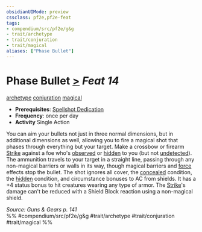 ```yaml
---
obsidianUIMode: preview
cssclass: pf2e,pf2e-feat
tags:
- compendium/src/pf2e/g&g
- trait/archetype
- trait/conjuration
- trait/magical
aliases: ["Phase Bullet"]
---
```

# Phase Bullet  [>](/rules/core-rulebook/chapter-9-playing-the-game.md#Actions "Single Action") *Feat 14*  
[archetype](/rules/traits/archetype.md)  [conjuration](/rules/traits/conjuration.md)  [magical](/rules/traits/magical.md)  

- **Prerequisites**: [Spellshot Dedication](/compendium/feats/spellshot-dedication-g-g.md)
- **Frequency**: once per day
- **Activity** Single Action

You can aim your bullets not just in three normal dimensions, but in additional dimensions as well, allowing you to fire a magical shot that phases through everything but your target. Make a crossbow or firearm [Strike](/rules/actions/strike.md) against a foe who's [observed](/rules/conditions.md#Observed) or [hidden](/rules/conditions.md#Hidden) to you (but not [undetected](/rules/conditions.md#Undetected)). The ammunition travels to your target in a straight line, passing through any non-magical barriers or walls in its way, though magical barriers and [force](/rules/traits/force.md) effects stop the bullet. The shot ignores all cover, the [concealed](/rules/conditions.md#Concealed) condition, the [hidden](/rules/conditions.md#Hidden) condition, and circumstance bonuses to AC from shields. It has a +4 status bonus to hit creatures wearing any type of armor. The [Strike](/rules/actions/strike.md)'s damage can't be reduced with a Shield Block reaction using a non-magical shield.

*Source: Guns & Gears p. 141*  
%% #compendium/src/pf2e/g&g #trait/archetype #trait/conjuration #trait/magical %%